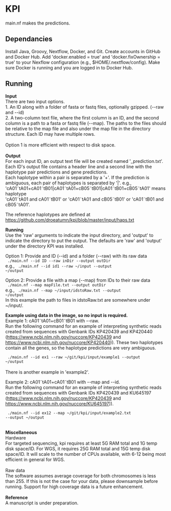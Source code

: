 # KPI
main.nf makes the predictions.

<h2>Dependancies</h2>
Install Java, Groovy, Nextflow, Docker, and Git.
Create accounts in GitHub and Docker Hub.
Add 'docker.enabled = true' and 'docker.fixOwnership = true' to your Nexflow
configuration (e.g., $HOME/.nextflow/config). Make sure Docker is running
and you are logged in to Docker Hub.

<h2>Running</h2>
<b>Input</b> <br>
There are two input options.<br>
1. An ID along with a folder of fasta or fastq files, optionally gzipped. (--raw and --id)<br>
2. A two-column text file, where the first column is an ID, and the second column is a path to a fasta or fastq file (--map). The paths to the files should be relative to the map file and also under the map file in the directory structure. Each ID may have multiple rows.<br>
<br>
Option 1 is more efficient with respect to disk space. <br>
<br>
<b>Output</b> <br>
For each input ID, an output text file will be created named '<id>_prediction.txt'. Each ID's output file contains a header line and a second line with the haplotype pair predictions and gene predictions. <br>
Each haplotype within a pair is separated by a '+'. If the prediction is ambiguous, each pair of haplotypes is separated by '|'.
    e.g., <br> 'cA01&tilde;tA01+cA01&tilde;tB01|cA01&tilde;tA01+cB05&tilde;tB01|cA01&tilde;tB01+cB05&tilde;tA01' means haplotype <br>'cA01&tilde;tA01 and cA01&tilde;tB01' or 'cA01&tilde;tA01 and cB05&tilde;tB01' or 'cA01&tilde;tB01 and cB05&tilde;tA01'. <br>

The reference haplotypes are defined at https://github.com/droeatumn/kpi/blob/master/input/haps.txt <br>

<b>Running</b><br>
Use the 'raw' arguments to indicate the input directory, and 'output' to indicate the directory to put the output. The defaults are 'raw' and 'output' under the directory KPI was installed.<br>

Option 1: Provide and ID (--id) and a folder (--raw) with its raw data<br>
<code>    ./main.nf --id ID --raw inDir --output outDir</code><br>
e.g., <code>    ./main.nf --id id1 --raw ~/input --output ~/output</code><br>

Option 2: Provide a file with a map (--map) from IDs to their raw data<br>
<code>    ./main.nf --map mapFile.txt --output outDir</code><br>
e.g., <code>    ./main.nf --map ~/input/idstoRaw.txt --output ~/output</code><br>
In this example the path to files in idstoRaw.txt are somewhere under ~/input/.

<b>Example using data in the image, so no input is required.</b><br>
Example 1: cA01&tilde;tA01+cB01&tilde;tB01 with --raw.<br>
Run the following command for an example of interpreting synthetic reads created from sequences with Genbank IDs KP420439 and KP420440 (https://www.ncbi.nlm.nih.gov/nuccore/KP420439 and https://www.ncbi.nlm.nih.gov/nuccore/KP420440)). These two haplotypes contain all the genes, so the haplotype predictions are very ambiguous. <br>

<code>    ./main.nf --id ex1 --raw ~/git/kpi/input/example1 --output ~/output</code><br>
<br>
There is another example in 'example2'.<br>

Example 2: cA01&tilde;tA01+cA01&tilde;tB01 with --map and --id.<br>
Run the following command for an example of interpreting synthetic reads created from sequences with Genbank IDs KP420439 and KU645197 (https://www.ncbi.nlm.nih.gov/nuccore/KP420439 and https://www.ncbi.nlm.nih.gov/nuccore/KU645197)).<br>

<code>    ./main.nf --id ex12 --map ~/git/kpi/input/example2.txt --output ~/output</code><br>
<br>

<b>Miscellaneous</b><br>
Hardware<br>
For targeted sequencing, kpi requires at least 5G RAM total and 1G temp disk space/ID. For WGS, it requires 25G RAM total and 15G temp disk space/ID. It will scale to the number of CPUs available, with 6-12 being most efficient in general for WGS.<br>
<br>
Raw data<br>
The software assumes average coverage for both chromosomes is less than 255. If this is not the case for your data, please downsample before running. Support for high coverage data is a future enhancement.<br>
<br>
<b>Reference</b><br>
A manuscript is under preparation.
